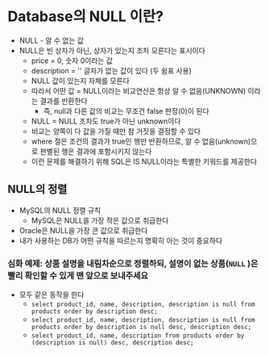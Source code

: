 # Database의 NULL 이란?

- NULL - 알 수 없는 값
- NULL은 빈 상자가 아닌, 상자가 있는지 조차 모른다는 표시이다
  - price = 0, 숫자 0이라는 값
  - description = '' 글자가 없는 값이 있다 (두 쉼표 사용)
  - NULL 값이 있는지 자체를 모른다
  - 따라서 어떤 값 = NULL이라는 비교연산은 항상 알 수 없음(UNKNOWN) 이라는 결과를 반환한다
    - 즉, null과 다른 값의 비교는 무조건 false 판정(0)이 된다
  - NULL = NULL 조차도 true가 아닌 unknown이다
  - 비교는 양쪽이 다 값을 가질 때만 참 거짓을 결정할 수 있다
  - where 절은 조건의 결과가 true인 행만 반환하므로, 알 수 없음(unknown)으로 판별된 행은 결과에 포함시키지 않는다
  - 이런 문제를 해결하기 위해 SQL은 IS NULL이라는 특별한 키워드를 제공한다

## NULL의 정렬
- MySQL의 NULL 정렬 규칙
  - MySQL은 NULL을 가장 작은 값으로 취급한다
- Oracle은 NULL을 가장 큰 값으로 취급한다
- 내가 사용하는 DB가 어떤 규칙을 따르는지 명확히 아는 것이 중요하다

### 심화 예제: 상품 설명을 내림차순으로 정렬하되, 설명이 없는 상품(`NULL` )은 빨리 확인할 수 있게 맨 앞으로 보내주세요

- 모두 같은 동작을 한다
  - `select product_id, name, description, description is null from products order by description desc;`
  - `select product_id, name, description, description is null from products order by description is null desc, description desc;`
  - `select product_id, name, description from products order by (description is null) desc, description desc;`
